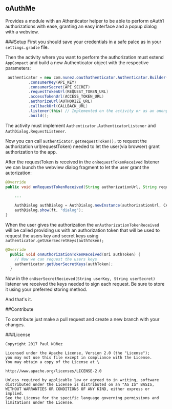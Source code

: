 ## oAuthMe
Provides a module with an Athenticator helper to be able
to perform oAuth1 authorizations with ease, granting an
easy interface and a popup dialog with a webview.

###Setup
First you should save your credentials in a safe palce as
in your ```settings.gradle``` file.

Then the activity where you want to perform the authorization
must extend ```AppCompact``` and build a
new Authenticator object with the respective parameters:

``` java
 authenticator = new com.nunez.oauthathenticator.Authenticator.Builder()
          .consumerKey(API_KEY)
          .consumerSecret(API_SECRET)
          .requestTokenUrl(REQUEST_TOKEN_URL)
          .accessTokenUrl(ACCESS_TOKEN_URL)
          .authorizeUrl(AUTHORIZE_URL)
          .callbackUrl(CALLBACK_URL)
          .listener(this) // Implemented on the activity or as an anonymous class.
          .build();
```

The activity must implement ```Authenticator.AuthenticatorListener``` and
```AuthDialog.RequestListener```.

Now you can call ```authenticator.getRequestToken();``` to request the authorization url(requestToken)
needed to let the user(via browser) grant authorization to the app.

After the requestToken is received in the ```onRequestTokenReceived``` listener we can
launch the webview dialog fragment to let the user grant the autorization:

``` java
@Override
public void onRequestTokenReceived(String authorizationUrl, String requestToken, String requestTokenSecret) {

    ...

    AuthDialog authDialog = AuthDialog.newInstance(authorizationUrl, CALLBACK_URL, this);
    authDialog.show(ft, "dialog");
}
```

When the user gives the authorization the ```onAuthorizationTokenReceived``` will be called
providing us with an authorization token that will be used to request the users key and secret keys
using ```authenticator.getUserSecretKeys(authToken);```

``` java
@Override
  public void onAuthorizationTokenReceived(Uri authToken) {
    // Now we can request the users keys
    authenticator.getUserSecretKeys(authToken);
  }
```

Now in the ```onUserSecretRecieved(String userKey, String userSecret)``` listener we received the
keys needed to sign each request. Be sure to store it using your preferred storing method.

And that's it.

##Contribute

To contribute just make a pull request and create a new branch with your changes.


###License
```
Copyright 2017 Paul Núñez

Licensed under the Apache License, Version 2.0 (the "License");
you may not use this file except in compliance with the License.
You may obtain a copy of the License at \

http://www.apache.org/licenses/LICENSE-2.0

Unless required by applicable law or agreed to in writing, software
distributed under the License is distributed on an "AS IS" BASIS,
WITHOUT WARRANTIES OR CONDITIONS OF ANY KIND, either express or implied.
See the License for the specific language governing permissions and
limitations under the License.
```